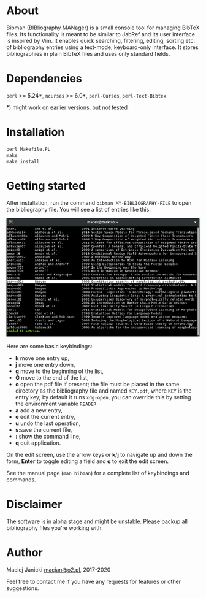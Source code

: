 # About

Bibman (BIBliography MANager) is a small console tool for managing BibTeX
files. Its functionality is meant to be similar to JabRef and its user
interface is inspired by Vim. It enables quick searching, filtering, editing,
sorting etc. of bibliography entries using a text-mode, keyboard-only
interface. It stores bibliographies in plain BibTeX files and uses only
standard fields.

# Dependencies

`perl` >= 5.24\*, `ncurses` >= 6.0\*, `perl-Curses`, `perl-Text-Bibtex`

\*) might work on earlier versions, but not tested

# Installation

```
perl Makefile.PL
make
make install
```

# Getting started

After installation, run the command `bibman MY-BIBLIOGRAPHY-FILE` to open the
bibliography file. You will see a list of entries like this:

![screenshot](screenshot.png)

Here are some basic keybindings:

* **k** move one entry up,
* **j** move one entry down,
* **g** move to the beginning of the list,
* **G** move to the end of the list,
* **o** open the pdf file if present; the file must be placed in the same
	directory as the bibliography file and named `KEY.pdf`, where `KEY` is
	the entry key; by default it runs `xdg-open`, you can override this by
	setting the environment variable `READER`
* **a** add a new entry,
* **e** edit the current entry,
* **u** undo the last operation,
* **s**:save the current file,
* **:** show the command line,
* **q** quit application.

On the edit screen, use the arrow keys or **k**/**j** to navigate up and down
the form, **Enter** to toggle editing a field and **q** to exit the edit
screen.

See the manual page (`man bibman`) for a complete list of keybindings and
commands.

# Disclaimer

The software is in alpha stage and might be unstable. Please backup all
bibliography files you're working with.

# Author

Maciej Janicki <macjan@o2.pl>, 2017-2020

Feel free to contact me if you have any requests for features or other
suggestions.
